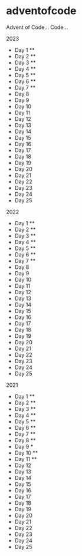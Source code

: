 # adventofcode
Advent of Code... Code...

2023
 - Day  1 **
 - Day  2 **
 - Day  3 **
 - Day  4 **
 - Day  5 **
 - Day  6 **
 - Day  7 **
 - Day  8
 - Day  9
 - Day 10
 - Day 11
 - Day 12
 - Day 13
 - Day 14
 - Day 15
 - Day 16
 - Day 17
 - Day 18
 - Day 19
 - Day 20
 - Day 21
 - Day 22
 - Day 23
 - Day 24
 - Day 25


2022
 - Day  1 **
 - Day  2 **
 - Day  3 **
 - Day  4 **
 - Day  5 **
 - Day  6 **
 - Day  7 **
 - Day  8
 - Day  9
 - Day 10
 - Day 11
 - Day 12
 - Day 13
 - Day 14
 - Day 15
 - Day 16
 - Day 17
 - Day 18
 - Day 19
 - Day 20
 - Day 21
 - Day 22
 - Day 23
 - Day 24
 - Day 25

2021
 - Day  1 **
 - Day  2 **
 - Day  3 **
 - Day  4 **
 - Day  5 **
 - Day  6 **
 - Day  7 **
 - Day  8 **
 - Day  9 *
 - Day 10 **
 - Day 11 **
 - Day 12
 - Day 13
 - Day 14
 - Day 15
 - Day 16
 - Day 17
 - Day 18
 - Day 19
 - Day 20
 - Day 21
 - Day 22
 - Day 23
 - Day 24
 - Day 25
